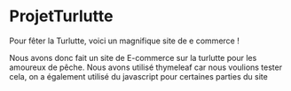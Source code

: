 # ProjetTurlutte
Pour fêter la Turlutte, voici un magnifique site de e commerce !

Nous avons donc fait un site de E-commerce sur la turlutte pour les amoureux de pêche. Nous avons utilisé thymeleaf car nous voulions tester cela, on a également utilisé du javascript pour certaines parties du site

